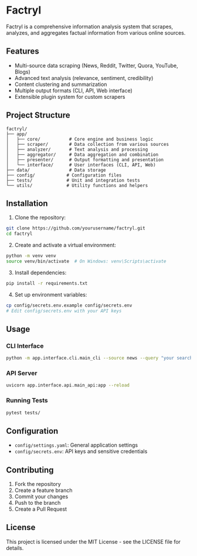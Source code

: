 # Factryl

Factryl is a comprehensive information analysis system that scrapes, analyzes, and aggregates factual information from various online sources.

## Features

- Multi-source data scraping (News, Reddit, Twitter, Quora, YouTube, Blogs)
- Advanced text analysis (relevance, sentiment, credibility)
- Content clustering and summarization
- Multiple output formats (CLI, API, Web interface)
- Extensible plugin system for custom scrapers

## Project Structure

```
factryl/
├── app/
│   ├── core/           # Core engine and business logic
│   ├── scraper/        # Data collection from various sources
│   ├── analyzer/       # Text analysis and processing
│   ├── aggregator/     # Data aggregation and combination
│   ├── presenter/      # Output formatting and presentation
│   └── interface/      # User interfaces (CLI, API, Web)
├── data/               # Data storage
├── config/            # Configuration files
├── tests/             # Unit and integration tests
└── utils/             # Utility functions and helpers
```

## Installation

1. Clone the repository:
```bash
git clone https://github.com/yourusername/factryl.git
cd factryl
```

2. Create and activate a virtual environment:
```bash
python -m venv venv
source venv/bin/activate  # On Windows: venv\Scripts\activate
```

3. Install dependencies:
```bash
pip install -r requirements.txt
```

4. Set up environment variables:
```bash
cp config/secrets.env.example config/secrets.env
# Edit config/secrets.env with your API keys
```

## Usage

### CLI Interface
```bash
python -m app.interface.cli.main_cli --source news --query "your search query"
```

### API Server
```bash
uvicorn app.interface.api.main_api:app --reload
```

### Running Tests
```bash
pytest tests/
```

## Configuration

- `config/settings.yaml`: General application settings
- `config/secrets.env`: API keys and sensitive credentials

## Contributing

1. Fork the repository
2. Create a feature branch
3. Commit your changes
4. Push to the branch
5. Create a Pull Request

## License

This project is licensed under the MIT License - see the LICENSE file for details. 